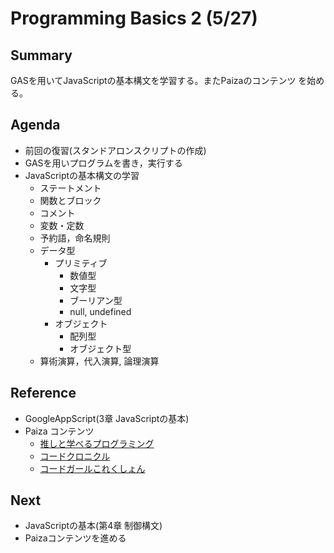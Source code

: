 # Programming Basics 2 (5/27)

## Summary

GASを用いてJavaScriptの基本構文を学習する。またPaizaのコンテンツ
を始める。

## Agenda

- 前回の復習(スタンドアロンスクリプトの作成)
- GASを用いプログラムを書き，実行する
- JavaScriptの基本構文の学習
  - ステートメント
  - 関数とブロック
  - コメント
  - 変数・定数
  - 予約語，命名規則
  - データ型
    - プリミティブ
      - 数値型
      - 文字型
      - ブーリアン型
      - null, undefined
    - オブジェクト
      - 配列型
      - オブジェクト型
  - 算術演算，代入演算, 論理演算 

## Reference

- GoogleAppScript(3章 JavaScriptの基本)
- Paiza コンテンツ
  - [推しと学べるプログラミング](https://paiza.jp/oshipro/)
  - [コードクロニクル](https://paiza.jp/codechronicle)
  - [コードガールこれくしょん](https://paiza.jp/cgc)

## Next

- JavaScriptの基本(第4章 制御構文)
- Paizaコンテンツを進める
